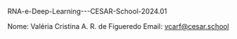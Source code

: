 RNA-e-Deep-Learning---CESAR-School-2024.01

Nome: Valéria Cristina A. R. de Figueredo
Email: vcarf@cesar.school
